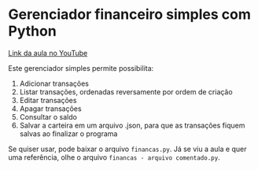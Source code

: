# Gerenciador financeiro simples com Python

[Link da aula no YouTube](https://youtu.be/lPfmfXYPVXY)

Este gerenciador simples permite possibilita:

1. Adicionar transações
2. Listar transações, ordenadas reversamente por ordem de criação
3. Editar transações
4. Apagar transações
5. Consultar o saldo
6. Salvar a carteira em um arquivo .json, para que as transações fiquem salvas ao finalizar o programa

Se quiser usar, pode baixar o arquivo `financas.py`. Já se viu a aula e quer uma referência, olhe o arquivo `financas - arquivo comentado.py`.